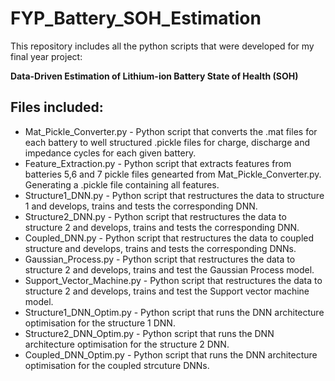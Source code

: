 ﻿# FYP_Battery_SOH_Estimation

This repository includes all the python scripts that were developed for my final year project: 

**Data-Driven Estimation of Lithium-ion Battery State of Health (SOH)**


## Files included:
- Mat_Pickle_Converter.py - Python script that converts the .mat files for each battery to well structured .pickle files for charge, discharge and impedance cycles for each given battery.
- Feature_Extraction.py - Python script that extracts features from batteries 5,6 and 7 pickle files genearted from Mat_Pickle_Converter.py. Generating a .pickle file containing all features.
- Structure1_DNN.py - Python script that restructures the data to structure 1 and develops, trains and tests the corresponding DNN.
- Structure2_DNN.py - Python script that restructures the data to structure 2 and develops, trains and tests the corresponding DNN.
- Coupled_DNN.py - Python script that restructures the data to coupled structure and develops, trains and tests the corresponding DNNs.
- Gaussian_Process.py - Python script that restructures the data to structure 2 and develops, trains and test the Gaussian Process model.
- Support_Vector_Machine.py - Python script that restructures the data to structure 2 and develops, trains and test the Support vector machine model.
- Structure1_DNN_Optim.py - Python script that runs the DNN architecture optimisation for the structure 1 DNN.
- Structure2_DNN_Optim.py - Python script that runs the DNN architecture optimisation for the structure 2 DNN.
- Coupled_DNN_Optim.py - Python script that runs the DNN architecture optimisation for the coupled strcuture DNNs.
